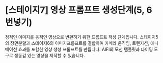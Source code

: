 # [스테이지7] 영상 프롬프트 생성단계(5, 6번넣기)

정적인 이미지를 동적인 영상으로 변환하기 위한 프롬프트 작성 단계입니다. 스테이지5의 장면분할과 스테이지6의 이미지프롬프트를 결합하여 카메라 움직임, 트랜지션, 애니메이션 효과를 포함한 영상 생성 프롬프트를 만듭니다. AIFI의 모션 템플릿과 타이밍 도구로 생동감 있는 영상을 제작할 수 있습니다.

